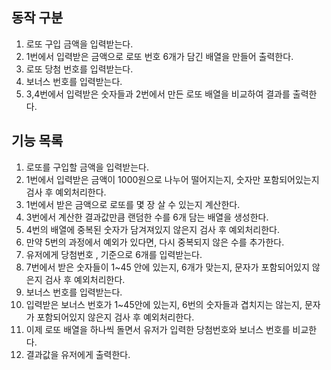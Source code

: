 동작 구분
-------

1. 로또 구입 금액을 입력받는다.
2. 1번에서 입력받은 금액으로 로또 번호 6개가 담긴 배열을 만들어 출력한다.
3. 로또 당첨 번호를 입력받는다.
4. 보너스 번호를 입력받는다.
5. 3,4번에서 입력받은 숫자들과 2번에서 만든 로또 배열을 비교하여 결과를 출력한다.


기능 목록
------

1. 로또를 구입할 금액을 입력받는다.
2. 1번에서 입력받은 금액이 1000원으로 나누어 떨어지는지, 숫자만 포함되어있는지 검사 후 예외처리한다.
3. 1번에서 받은 금액으로 로또를 몇 장 살 수 있는지 계산한다.
4. 3번에서 계산한 결과값만큼 랜덤한 수를 6개 담는 배열을 생성한다.
5. 4번의 배열에 중복된 숫자가 담겨져있지 않은지 검사 후 예외처리한다.
6. 만약 5번의 과정에서 예외가 있다면, 다시 중복되지 않은 수를 추가한다.
7. 유저에게 당첨번호 , 기준으로 6개를 입력받는다.
8. 7번에서 받은 숫자들이 1~45 안에 있는지, 6개가 맞는지, 문자가 포함되어있지 않은지 검사 후 예외처리한다.
9. 보너스 번호를 입력받는다.
10. 입력받은 보너스 번호가 1~45안에 있는지, 6번의 숫자들과 겹치지는 않는지, 문자가 포함되어있지 않은지 검사 후 예외처리한다.
11. 이제 로또 배열을 하나씩 돌면서 유저가 입력한 당첨번호와 보너스 번호를 비교한다.
12. 결과값을 유저에게 출력한다.
